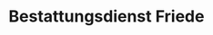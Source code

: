 ---
title: "Bestattungsdienst Friede"
url: /friedberg/bestattungsdienst-friede/
shop: Bestattungen
---